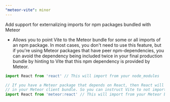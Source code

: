```yaml
---
"meteor-vite": minor
---
```


Add support for externalizing imports for npm packages bundled with Meteor

- Allows you to point Vite to the Meteor bundle for some or all imports of an npm package.
In most cases, you don't need to use this feature, but if you're using Meteor packages that
have peer npm-dependencies, you can avoid the dependency being included twice in your final
production bundle by hinting to Vite that this npm dependency is provided by Meteor.
```ts
import React from 'react' // This will import from your node_modules

// If you have a Meteor package that depends on React, then React will already be
// in your Meteor client bundle. So you can instruct Vite to not import from node_modules
import React from 'meteor:react' // This will import from your Meteor bundle
```